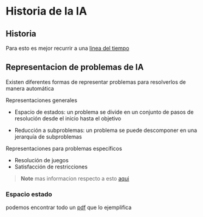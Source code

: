 # Historia de la IA

## Historia

Para esto es mejor recurrir a una [linea del tiempo](https://www.timetoast.com/timelines/linea-del-tiempo-de-la-inteligencia-artificial-ia)

## Representacion de problemas de IA

Existen diferentes formas de representar problemas para resolverlos de manera automática

Representaciones generales

* Espacio de estados: un problema se divide en un conjunto de pasos de resolución
desde el inicio hasta el objetivo

* Reducción a subproblemas: un problema se puede descomponer en una jerarquía
de subproblemas

Representaciones para problemas específicos
* Resolución de juegos
* Satisfacción de restricciones



> **Note** mas informacion respecto a esto [aqui](https://www.cs.upc.edu/~bejar/ia/transpas/teoria/2-BH1-introduccion_busqueda.pdf)

### Espacio estado

podemos encontrar todo un [pdf](http://www.cs.us.es/cursos/ia1-2012/temas/tema-02.pdf) que lo ejemplifica 
